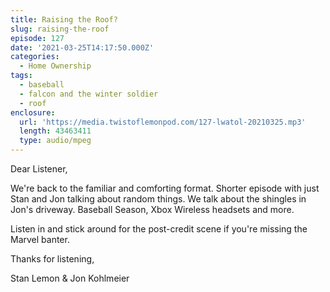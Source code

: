 ```yaml
---
title: Raising the Roof?
slug: raising-the-roof
episode: 127
date: '2021-03-25T14:17:50.000Z'
categories:
  - Home Ownership
tags:
  - baseball
  - falcon and the winter soldier
  - roof
enclosure:
  url: 'https://media.twistoflemonpod.com/127-lwatol-20210325.mp3'
  length: 43463411
  type: audio/mpeg
---
```


Dear Listener,

We're back to the familiar and comforting format. Shorter episode with just Stan and Jon talking about random things. We talk about the shingles in Jon's driveway. Baseball Season, Xbox Wireless headsets and more.

Listen in and stick around for the post-credit scene if you're missing the Marvel banter.

Thanks for listening,

Stan Lemon & Jon Kohlmeier

